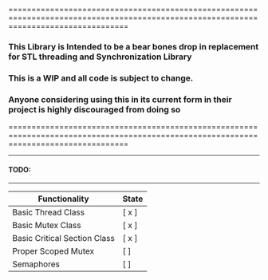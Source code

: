 ====================================================================================================================================== 
### This Library is Intended to be a bear bones drop in replacement for STL threading and Synchronization Library                        
### This is a WIP and all code is subject to change.																					 
### Anyone considering using this in its current form in their project is highly discouraged from doing so								 
====================================================================================================================================== 


___
#### TODO: 
___
 
 Functionality              | State
----------------------------|---------------------------
Basic Thread Class          |[ x ] 
Basic Mutex  Class          |[ x ] 
Basic Critical Section Class|[ x ] 
Proper Scoped Mutex         |[   ] 
Semaphores                  |[   ] 